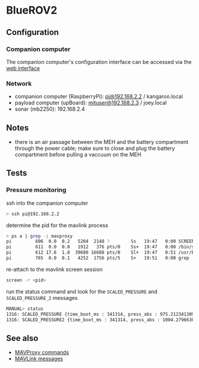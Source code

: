 # BlueROV2

## Configuration

### Companion computer

The companion computer's configuration interface can be accessed via the [web interface](http://192.168.2.2:2770)

### Network

* companion computer (RaspberryPi): pi@192.168.2.2 / kangaroo.local
* payload computer (upBoard): mituser@192.168.2.3 / joey.local
* sonar (mb2250): 192.168.2.4

## Notes 

* there is an air passage between the MEH and the battery compartment through the power cable; make sure to close and plug the battery compartment before pulling a vaccuum on the MEH

## Tests

### Pressure monitoring

ssh into the companion computer
```sh
> ssh pi@192.168.2.2
```

determine the pid for the mavlink process
```sh
> ps a | grep -i mavproxy
pi         606  0.0  0.2   5204  2148 ?        Ss   19:47   0:00 SCREEN -dm -S mavproxy /home/pi/companion/scripts/start_mavproxy_telem_splitter.sh
pi         611  0.0  0.0   1912   376 pts/0    Ss+  19:47   0:00 /bin/sh /home/pi/companion/scripts/start_mavproxy_telem_splitter.sh
pi         612 17.6  1.8  39680 16688 pts/0    Sl+  19:47   0:51 /usr/bin/python /usr/local/bin/mavproxy.py --master=/dev/serial/by-id/usb-3D_Robotics_PX4_FMU_v2.x_0-if00,115200 --source-system=200 --cmd=set heartbeat 0 --out udpin:localhost:9000 --out udpbcast:192.168.2.255:14550
pi         765  0.0  0.1   4252  1756 pts/5    S+   19:51   0:00 grep --color=auto -i mavproxy

```

re-attach to the mavlink screen session
```sh
screen -r <pid>
```

run the status command and look for the `SCALED_PRESSURE` and `SCALED_PRESSURE_2` messages
``` sh
MANUAL> status
1316: SCALED_PRESSURE {time_boot_ms : 341314, press_abs : 975.212341309, press_diff : 16.7780456543, temperature : 3658}
1316: SCALED_PRESSURE2 {time_boot_ms : 341314, press_abs : 1004.27966309, press_diff : -8.97031211853, temperature : 2353}
```

## See also

* [MAVProxy commands](https://ardupilot.github.io/MAVProxy/html/uav_configuration/system.html)
* [MAVLink messages](https://mavlink.io/en/messages/common.html)
